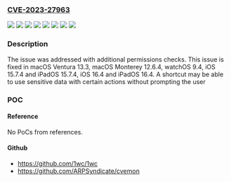 ### [CVE-2023-27963](https://cve.mitre.org/cgi-bin/cvename.cgi?name=CVE-2023-27963)
![](https://img.shields.io/static/v1?label=Product&message=macOS&color=blue)
![](https://img.shields.io/static/v1?label=Product&message=watchOS&color=blue)
![](https://img.shields.io/static/v1?label=Version&message=%3C%2012.6%20&color=brighgreen)
![](https://img.shields.io/static/v1?label=Version&message=%3C%2013.3%20&color=brighgreen)
![](https://img.shields.io/static/v1?label=Version&message=%3C%2015.7%20&color=brighgreen)
![](https://img.shields.io/static/v1?label=Version&message=%3C%2016.4%20&color=brighgreen)
![](https://img.shields.io/static/v1?label=Version&message=%3C%209.4%20&color=brighgreen)
![](https://img.shields.io/static/v1?label=Vulnerability&message=A%20shortcut%20may%20be%20able%20to%20use%20sensitive%20data%20with%20certain%20actions%20without%20prompting%20the%20user&color=brighgreen)

### Description

The issue was addressed with additional permissions checks. This issue is fixed in macOS Ventura 13.3, macOS Monterey 12.6.4, watchOS 9.4, iOS 15.7.4 and iPadOS 15.7.4, iOS 16.4 and iPadOS 16.4. A shortcut may be able to use sensitive data with certain actions without prompting the user

### POC

#### Reference
No PoCs from references.

#### Github
- https://github.com/1wc/1wc
- https://github.com/ARPSyndicate/cvemon

